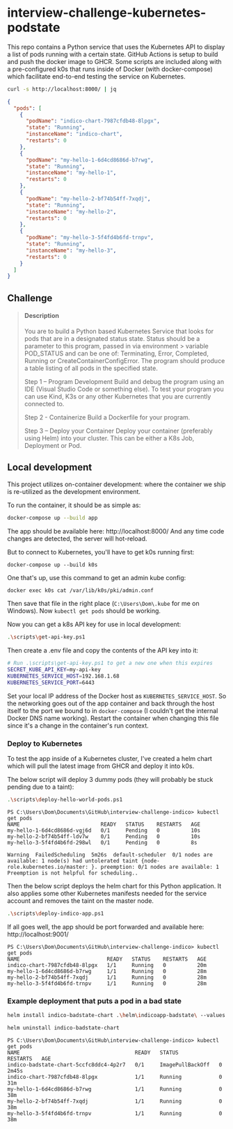 # interview-challenge-kubernetes-podstate
This repo contains a Python service that uses the Kubernetes API to display a list of pods running with a certain state. GitHub Actions is setup to build and push the docker image to GHCR. Some scripts are included along with a pre-configured k0s that runs inside of Docker (with docker-compose) which facilitate end-to-end testing the service on Kubernetes.

```sh
curl -s http://localhost:8000/ | jq
```
```json
{
  "pods": [
    {
      "podName": "indico-chart-7987cfdb48-8lpgx",
      "state": "Running",
      "instanceName": "indico-chart",
      "restarts": 0
    },
    {
      "podName": "my-hello-1-6d4cd8686d-b7rwg",
      "state": "Running",
      "instanceName": "my-hello-1",
      "restarts": 0
    },
    {
      "podName": "my-hello-2-bf74b54ff-7xqdj",
      "state": "Running",
      "instanceName": "my-hello-2",
      "restarts": 0
    },
    {
      "podName": "my-hello-3-5f4fd4b6fd-trnpv",
      "state": "Running",
      "instanceName": "my-hello-3",
      "restarts": 0
    }
  ]
}
```

## Challenge
> #### Description
> You are to build a Python based Kubernetes Service that looks for pods that are in a designated status state. Status should be a parameter to this program, passed in via environment > variable POD_STATUS and can be one of: Terminating, Error, Completed, Running or CreateContainerConfigError. The program should produce a table listing of all pods in the specified state.
> 
> Step 1 – Program Development
> Build and debug the program using an IDE (Visual Studio Code or something else).   To test your program you can use Kind, K3s or any other Kubernetes that you are currently connected to.
> 
> Step 2 - Containerize
> Build a Dockerfile for your program.
> 
> Step 3 – Deploy your Container
> Deploy your container (preferably using Helm) into your cluster.    This can be either a K8s Job, Deployment or Pod.

## Local development
This project utilizes on-container development: where the container we ship is re-utilized as the development environment.

To run the container, it should be as simple as:
```sh
docker-compose up --build app
```

The app should be available here: http://localhost:8000/ And any time code changes are detected, the server will hot-reload.

But to connect to Kubernetes, you'll have to get k0s running first:
```
docker-compose up --build k0s
```
One that's up, use this command to get an admin kube config:
```sh
docker exec k0s cat /var/lib/k0s/pki/admin.conf
```
Then save that file in the right place (`C:\Users\Dom\.kube` for me on Windows). Now `kubectl get pods` should be working.

Now you can get a k8s API key for use in local development:
```sh
.\scripts\get-api-key.ps1
```
Then create a .env file and copy the contents of the API key into it:

```sh
# Run .\scripts\get-api-key.ps1 to get a new one when this expires
SECRET_KUBE_API_KEY=my-api-key
KUBERNETES_SERVICE_HOST=192.168.1.68
KUBERNETES_SERVICE_PORT=6443
```
Set your local IP address of the Docker host as `KUBERNETES_SERVICE_HOST`. So the networking goes out of the app container and back through the host itself to the port we bound to in `docker-compose` (I couldn't get the internal Docker DNS name working). Restart the container when changing this file since it's a change in the container's run context.

### Deploy to Kubernetes
To test the app inside of a Kubernetes cluster, I've created a helm chart which will pull the latest image from GHCR and deploy it into k0s.

The below script will deploy 3 dummy pods (they will probably be stuck pending due to a taint):
```sh
.\scripts\deploy-hello-world-pods.ps1
```
```
PS C:\Users\Dom\Documents\GitHub\interview-challenge-indico> kubectl get pods
NAME                          READY   STATUS    RESTARTS   AGE
my-hello-1-6d4cd8686d-vgj6d   0/1     Pending   0          10s
my-hello-2-bf74b54ff-ldv7w    0/1     Pending   0          10s
my-hello-3-5f4fd4b6fd-298wl   0/1     Pending   0          8s
```

```
Warning  FailedScheduling  5m26s  default-scheduler  0/1 nodes are available: 1 node(s) had untolerated taint {node-role.kubernetes.io/master: }. preemption: 0/1 nodes are available: 1 Preemption is not helpful for scheduling..
```


Then the below script deploys the helm chart for this Python application. It also applies some other Kubernetes manifests needed for the service account and removes the taint on the master node.

```sh
.\scripts\deploy-indico-app.ps1
```

If all goes well, the app should be port forwarded and available here: http://localhost:9001/

```
PS C:\Users\Dom\Documents\GitHub\interview-challenge-indico> kubectl get pods                     
NAME                            READY   STATUS    RESTARTS   AGE
indico-chart-7987cfdb48-8lpgx   1/1     Running   0          20m
my-hello-1-6d4cd8686d-b7rwg     1/1     Running   0          28m
my-hello-2-bf74b54ff-7xqdj      1/1     Running   0          28m
my-hello-3-5f4fd4b6fd-trnpv     1/1     Running   0          28m
```

### Example deployment that puts a pod in a bad state

```sh
helm install indico-badstate-chart .\helm\indicoapp-badstate\ --values .\helm\indicoapp-badstate\values.yaml
```
```sh
helm uninstall indico-badstate-chart
```

```
PS C:\Users\Dom\Documents\GitHub\interview-challenge-indico> kubectl get pods
NAME                                     READY   STATUS             RESTARTS   AGE
indico-badstate-chart-5ccfc8ddc4-4p2r7   0/1     ImagePullBackOff   0          2m45s
indico-chart-7987cfdb48-8lpgx            1/1     Running            0          31m
my-hello-1-6d4cd8686d-b7rwg              1/1     Running            0          38m
my-hello-2-bf74b54ff-7xqdj               1/1     Running            0          38m
my-hello-3-5f4fd4b6fd-trnpv              1/1     Running            0          38m
```